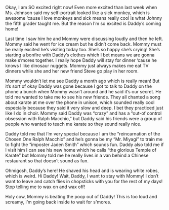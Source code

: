 Okay, I am SO excited right now! Even more excited than last week when Ms. Johnson said my self-portrait looked like a sick monkey, which is awesome ‘cause I love monkeys and sick means really cool is what Johnny the fifth grader taught me. But the reason I’m so excited is Daddy’s coming home!

Last time I saw him he and Mommy were discussing loudly and then he left. Mommy said he went for ice cream but he didn’t come back. Mommy must be really excited he’s visiting today too. She’s so happy she’s crying! She’s starting a bonfire with Daddy’s clothes which I bet means we are gonna make s’mores together. I really hope Daddy will stay for dinner ‘cause he knows I like dinosaur nuggets. Mommy just always makes me eat TV dinners while she and her new friend Steve go play in her room.

Mommy wouldn’t let me see Daddy a month ago which is really mean! But it’s sort of okay Daddy was gone because I got to talk to Daddy on the phone a bunch when Mommy wasn’t around and he said it’s our secret. He told me wanted to take me to see his new friends. They all chanted a song about karate at me over the phone in unison, which sounded really cool especially because they said it very slow and deep. I bet they practiced just like I do in choir. Mommy said Daddy was “crazy” and has a “out-of control obsession with Ralph Macchio,” but Daddy said his friends were a group of people who wanted to teach me karate so they sound really nice.

Daddy told me that I’m very special because I am the “reincarnation of the Chosen One Ralph Macchio” and he’s gonna be my “Mr. Miyagi” to train me to fight the “imposter Jaden Smith” which sounds fun. Daddy also told me if I visit him I can see his new home which he calls “the glorious Temple of Karate” but Mommy told me he really lives in a van behind a Chinese restaurant so that doesn’t sound as fun.

Ohmigosh, Daddy’s here! He shaved his head and is wearing white robes, which is weird. Hi Daddy! Wait, Daddy, I want to stay with Mommy! I don’t want to leave and catch flies in chopsticks with you for the rest of my days! Stop telling me to wax on and wax off!

Holy cow, Mommy is beating the poop out of Daddy! This is too loud and screamy, I’m going back inside to wait for s'mores.
